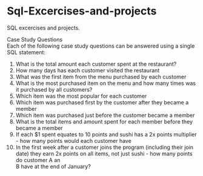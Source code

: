 # Sql-Excercises-and-projects
SQL excercises and projects.



Case Study Questions<br>
Each of the following case study questions can be answered using a single SQL statement:

1. What is the total amount each customer spent at the restaurant?<br>
2. How many days has each customer visited the restaurant<br>
3. What was the first item from the menu purchased by each customer<br>
4. What is the most purchased item on the menu and how many times was it purchased by all customers?
5. Which item was the most popular for each customer<br>
6. Which item was purchased first by the customer after they became a member<br>
7. Which item was purchased just before the customer became a member<br>
8. What is the total items and amount spent for each member before they became a member<br>
9. If each $1 spent equates to 10 points and sushi has a 2x points multiplier - how many points would each customer have<br>
10. In the first week after a customer joins the program (including their join date) they earn 2x points on all items, not just sushi - how many points do customer A an<br> B have at the end of January?

